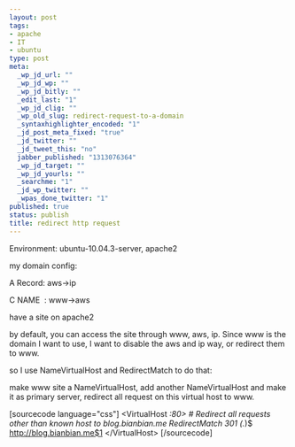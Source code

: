 ```yaml
--- 
layout: post
tags: 
- apache
- IT
- ubuntu
type: post
meta: 
  _wp_jd_url: ""
  _wp_jd_wp: ""
  _wp_jd_bitly: ""
  _edit_last: "1"
  _wp_jd_clig: ""
  _wp_old_slug: redirect-request-to-a-domain
  _syntaxhighlighter_encoded: "1"
  _jd_post_meta_fixed: "true"
  _jd_twitter: ""
  _jd_tweet_this: "no"
  jabber_published: "1313076364"
  _wp_jd_target: ""
  _wp_jd_yourls: ""
  _searchme: "1"
  _jd_wp_twitter: ""
  _wpas_done_twitter: "1"
published: true
status: publish
title: redirect http request
---
```

Environment: ubuntu-10.04.3-server, apache2

my domain config:

A Record: aws-&gt;ip

C NAME  : www-&gt;aws

have a site on apache2

by default, you can access the site through www, aws, ip. Since www is the domain I want to use, I want to disable the aws and ip way, or redirect them to www.

so I use NameVirtualHost and RedirectMatch to do that:

make www site a NameVirtualHost, add another NameVirtualHost and make it as primary server, redirect all request on this virtual host to www.

[sourcecode language="css"]
&lt;VirtualHost *:80&gt;
        # Redirect all requests other than known host to blog.bianbian.me
        RedirectMatch 301 (.*)$ http://blog.bianbian.me$1
&lt;/VirtualHost&gt;
[/sourcecode]
